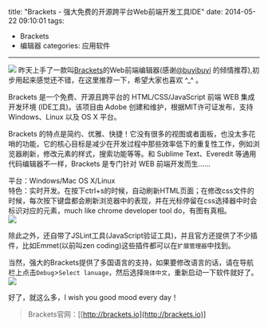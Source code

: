 title: "Brackets - 强大免费的开源跨平台Web前端开发工具IDE" 
date: 2014-05-22 09:10:01
tags:  
  - Brackets
  - 编辑器
categories: 应用软件
---
![](https://tva2.sinaimg.com/large/0060lm7Tgw1f456rev3nij30jg05kjrm.jpg)
昨天上手了一款叫[Brackets](http://brackets.io/ "Brackets 官网")的Web前端编辑器(感谢[@buyibuyi](http://weibo.com/u/1914616062 "去他的微博") 的倾情推荐),初步用起来感觉还不错，在这里推荐一下，希望大家也喜欢 ^_^ 。  
 
Brackets 是一个免费、开源且跨平台的 HTML/CSS/JavaScript 前端 WEB 集成开发环境 (IDE工具)。该项目由 Adobe 创建和维护，根据MIT许可证发布，支持 Windows、Linux 以及 OS X 平台。  

Brackets 的特点是简约、优雅、快捷！它没有很多的视图或者面板，也没太多花哨的功能，它的核心目标是减少在开发过程中那些效率低下的重复性工作，例如浏览器刷新，修改元素的样式，搜索功能等等。和 Sublime Text、Everedit 等通用代码编辑器不一样，Brackets 是专门针对 WEB 前端开发而生……  

平台：Windows/Mac OS X/Linux  
特色：实时开发。在按下ctrl+s的时候，自动刷新HTML页面；在修改css文件的时候，每次按下键盘都会刷新浏览器中的表现，并在光标停留在css选择器中时会标识对应的元素，much like chrome developer tool do，有图有真相。  
![](https://tva2.sinaimg.com/large/6dcfd1b8gw1f7kxed24zkj20dw055t9a.jpg) 

除此之外，还自带了JSLint工具(JavaScript验证工具)，并且官方还提供了不少插件，比如Emmet(以前叫zen coding)这些插件都可以在`扩展管理器`中找到。  

当然，强大的Brackets提供了多国语言的支持，如果要修改语言的话，请在导航栏上点击`Debug`&gt;`Select lanuage`，然后选择`简体中文`，重新启动一下软件就好了。  
![](https://tva2.sinaimg.com/large/6dcfd1b8gw1f7kw0wwbpcj211y0ka10g.jpg)

好了，就这么多，I wish you good mood every day！ 


> Brackets官网：[[http://brackets.io](http://brackets.io)]  